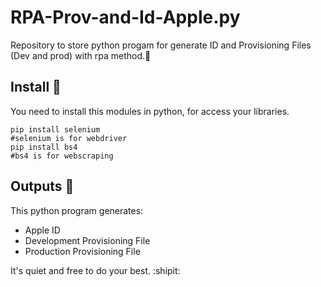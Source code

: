 # RPA-Prov-and-Id-Apple.py 
Repository to store python progam for generate ID and Provisioning Files (Dev and prod) with rpa method.:space_invader: 

## Install :flower_playing_cards:
You need to install this modules in python, for access your libraries.
```
pip install selenium
#selenium is for webdriver
pip install bs4 
#bs4 is for webscraping

```
## Outputs :crystal_ball:
This python program generates:
- Apple ID
- Development Provisioning File
- Production Provisioning File

It's quiet and free to do your best. :shipit:
 

